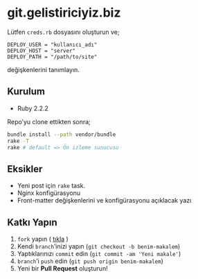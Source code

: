 # git.gelistiriciyiz.biz

Lütfen `creds.rb` dosyasını oluşturun ve;

    DEPLOY_USER = "kullanıcı_adı"
    DEPLOY_HOST = "server"
    DEPLOY_PATH = "/path/to/site"

değişkenlerini tanımlayın.

## Kurulum

* Ruby 2.2.2

Repo’yu clone ettikten sonra;

```bash
bundle install --path vendor/bundle
rake -T
rake # default => Ön izleme sunucusu
```

## Eksikler

* Yeni post için `rake` task.
* Nginx konfigürasyonu
* Front-matter değişkenlerini ve konfigürasyonu açıklacak yazı

## Katkı Yapın

1. `fork` yapın ( [tıkla](https://github.com/gelistiriciyiz-biz/git.gelistiriciyiz.biz/fork) )
2. Kendi `branch`’inizi yapın (`git checkout -b benim-makalem`)
3. Yaptıklarınızı `commit` edin (`git commit -am 'Yeni makale'`)
4. `branch`’i `push` edin (`git push origin benim-makalem`)
5. Yeni bir **Pull Request** oluşturun!